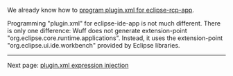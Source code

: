 We already know how to [program plugin.xml for eclipse-rcp-app](plugin.xml-for-eclipse-rcp-app). 

Programming "plugin.xml" for eclipse-ide-app is not much different. There is only one difference: Wuff does not generate extension-point "org.eclipse.core.runtime.applications". Instead, it uses the extension-point "org.eclipse.ui.ide.workbench" provided by Eclipse libraries.

---

Next page: [plugin.xml expression injection](plugin.xml-expression-injection)